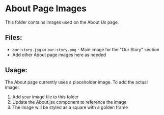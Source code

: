 # About Page Images

This folder contains images used on the About Us page.

## Files:
- `our-story.jpg` or `our-story.png` - Main image for the "Our Story" section
- Add other About page images here as needed

## Usage:
The About page currently uses a placeholder image. To add the actual image:
1. Add your image file to this folder
2. Update the About.jsx component to reference the image
3. The image will be styled as a square with a golden frame
